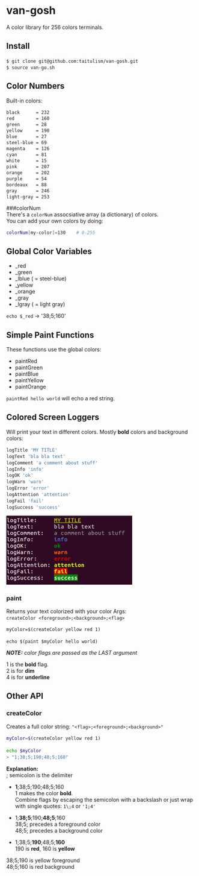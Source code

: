 van-gosh
========
A color library for 256 colors terminals.



Install
-------
`$ git clone git@github.com:taitulism/van-gosh.git`  
`$ source van-go.sh`



Color Numbers
-------------
Built-in colors:
```
black      = 232
red        = 160
green      = 28
yellow     = 190
blue       = 27
steel-blue = 69
magenta    = 126
cyan       = 81
white      = 15
pink       = 207
orange     = 202
purple     = 54
bordeaux   = 88
gray       = 246
light-gray = 253
```


###colorNum  
There's a `colorNum` assocsiative array (a dictionary) of colors.  
You can add your own colors by doing: 
```sh
colorNum[my-color]=130    # 0-255
```


Global Color Variables
----------------------
* _red
* _green
* _lblue  ( = steel-blue)
* _yellow
* _orange
* _gray
* _lgray ( = light gray)

`echo $_red` -> '38;5;160'



Simple Paint Functions
----------------------
These functions use the global colors:
* paintRed
* paintGreen
* paintBlue
* paintYellow
* paintOrange

`paintRed hello world` will echo a red string.



Colored Screen Loggers
----------------------
Will print your text in different colors. Mostly **bold** colors and background colors:
```sh
logTitle 'MY TITLE'
logText 'bla bla text'
logComment 'a comment about stuff'
logInfo 'info'
logOK 'ok'
logWarn 'warn'
logError 'error'
logAttention 'attention'
logFail 'fail'
logSuccess 'success'
```
![loggers examples](https://raw.githubusercontent.com/taitulism/van-gosh/master/logs-example.png)



### paint  
Returns your text colorized with your color
Args:  
`createColor <foreground>;<background>;<flag>`
```
myColor=$(createColor yellow red 1)

echo $(paint $myColor hello world)
```
***NOTE:** color flags are passed as the LAST argument*

1 is the **bold** flag.  
2 is for **dim**  
4 is for __underline__



Other API
---------
### createColor  
Creates a full color string: `"<flag>;<foreground>;<background>"`
```sh
myColor=$(createColor yellow red 1)

echo $myColor
> "1;38;5;190;48;5;160"
```
**Explanation:**  
; semicolon is the delimiter  

* **1**;38;5;190;48;5;160  
1 makes the color **bold**.  
Combine flags by escaping the semicolon with a backslash or just wrap with single quotes: `1\;4` or `'1;4'`

* 1;**38;5**;190;**48;5**;160  
38;5; precedes a foreground color  
48;5; precedes a background color

* 1;38;5;**190**;48;5;**160**    
190 is **red**, 160 is **yellow**

38;5;190 is yellow foreground  
48;5;160 is red background




